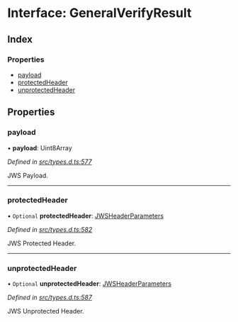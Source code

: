 # Interface: GeneralVerifyResult

## Index

### Properties

* [payload](_types_d_.generalverifyresult.md#payload)
* [protectedHeader](_types_d_.generalverifyresult.md#protectedheader)
* [unprotectedHeader](_types_d_.generalverifyresult.md#unprotectedheader)

## Properties

### payload

•  **payload**: Uint8Array

*Defined in [src/types.d.ts:577](https://github.com/panva/jose/blob/v3.5.4/src/types.d.ts#L577)*

JWS Payload.

___

### protectedHeader

• `Optional` **protectedHeader**: [JWSHeaderParameters](_types_d_.jwsheaderparameters.md)

*Defined in [src/types.d.ts:582](https://github.com/panva/jose/blob/v3.5.4/src/types.d.ts#L582)*

JWS Protected Header.

___

### unprotectedHeader

• `Optional` **unprotectedHeader**: [JWSHeaderParameters](_types_d_.jwsheaderparameters.md)

*Defined in [src/types.d.ts:587](https://github.com/panva/jose/blob/v3.5.4/src/types.d.ts#L587)*

JWS Unprotected Header.
